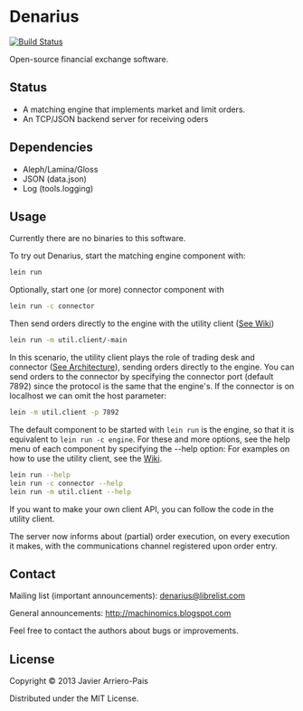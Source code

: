 # Denarius

[![Build Status](https://secure.travis-ci.org/denarius-exchange/denarius.png?branch=master)](http://travis-ci.org/denarius-exchange/denarius)

Open-source financial exchange software.

## Status

- A matching engine that implements market and limit orders.
- An TCP/JSON backend server for receiving oders

## Dependencies

- Aleph/Lamina/Gloss
- JSON (data.json)
- Log (tools.logging)

## Usage

Currently there are no binaries to this software.

To try out Denarius, start the matching engine component with:
```Bash
lein run
```

Optionally, start one (or more) connector component with
```Bash
lein run -c connector
```

Then send orders directly to the engine with the utility client ([See Wiki](https://github.com/denarius-exchange/denarius/wiki/Taste-it:-Interactive-order-entry-command-line))

```Bash
lein run -m util.client/-main
```

In this scenario, the utility client plays the role of trading desk and connector ([See Architecture](https://github.com/denarius-exchange/denarius/wiki/Architecture)), sending orders directly to the engine.
You can send orders to the connector by specifying the connector port (default 7892) since the protocol is the same that the engine's. If the connector is on localhost we can omit the host parameter:

```Bash
lein -m util.client -p 7892
```

The default component to be started with ```lein run``` is the engine, so that it is equivalent to ```lein run -c engine```.
For these and more options, see the help menu of each component by specifying the --help option:
For examples on how to use the utility client, see the [Wiki](https://github.com/denarius-exchange/denarius/wiki/Taste-it:-Interactive-order-entry-command-line).

```Bash
lein run --help
lein run -c connector --help
lein run -m util.client --help
```

If you want to make your own client API, you can follow the code in the
utility client.

The server now informs about (partial) order execution, on every execution
it makes, with the communications channel registered upon order entry. 

## Contact

Mailing list (important announcements): denarius@librelist.com

General announcements: http://machinomics.blogspot.com

Feel free to contact the authors about bugs or improvements.

## License

Copyright © 2013 Javier Arriero-Pais

Distributed under the MIT License.
